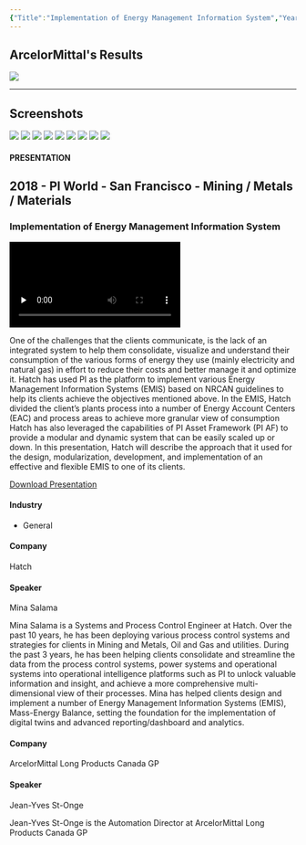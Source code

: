 ```yaml
---
{"Title":"Implementation of Energy Management Information System","Year":"2018","Industry":"General","URL":"https://resources.osisoft.com/presentations/implementation-of-energy-management-information-system/","PDF":"https://cdn.osisoft.com/osi/presentations/2018-uc-san-francisco/UC18NA-D2MI04-ArcelorMittalLongProductsCanadaGP-JStOnge-Implementation-Energy-Magt-Information-System.pdf","Company":"ArcelorMittal","Keywords":["Energy Management System"],"dg-publish":true,"permalink":"/aveva/customer-stories/2018/2018-arcelor-mittal-implementation-of-energy-management-information-system/","dgPassFrontmatter":true}
---
```


## ArcelorMittal's Results
![](https://i.imgur.com/T1lSuNM.png)

---
## Screenshots
![](https://i.imgur.com/vKyfYg4.png)
![](https://i.imgur.com/gouF2x9.png)
![](https://i.imgur.com/8uqXZwi.png)
![](https://i.imgur.com/GqKShwd.png)
![](https://i.imgur.com/OfqrQmB.png)
![](https://i.imgur.com/FkYZleR.png)
![](https://i.imgur.com/zrs9uXF.png)
![](https://i.imgur.com/tmlSlEj.png)
![](https://i.imgur.com/34agMDf.png)

#### PRESENTATION

## 2018 - PI World - San Francisco - Mining / Metals / Materials

### Implementation of Energy Management Information System

<video src="https://cdn.osisoft.com/osi/presentations/2018-uc-san-francisco/UC18NA-D2MI04-ArcelorMittalLongProductsCanadaGP-JStOnge-Implementation-Energy-Magt-Information-System.mp4" poster="https://cdn.osisoft.com/osi/presentations/2018-uc-san-francisco/UC18NA-D2MI04-ArcelorMittalLongProductsCanadaGP-JStOnge-Implementation-Energy-Magt-Information-System.jpg" id="ctl00_MainContent_ctl00_presVideo" class="embed-responsive-item" style="background-color: black; max-width: 640px; max-height: 360px" preload="none" controls="controls"></video>

One of the challenges that the clients communicate, is the lack of an integrated system to help them consolidate, visualize and understand their consumption of the various forms of energy they use (mainly electricity and natural gas) in effort to reduce their costs and better manage it and optimize it. Hatch has used PI as the platform to implement various Energy Management Information Systems (EMIS) based on NRCAN guidelines to help its clients achieve the objectives mentioned above. In the EMIS, Hatch divided the client’s plants process into a number of Energy Account Centers (EAC) and process areas to achieve more granular view of consumption Hatch has also leveraged the capabilities of PI Asset Framework (PI AF) to provide a modular and dynamic system that can be easily scaled up or down. In this presentation, Hatch will describe the approach that it used for the design, modularization, development, and implementation of an effective and flexible EMIS to one of its clients.

[Download Presentation](https://cdn.osisoft.com/osi/presentations/2018-uc-san-francisco/UC18NA-D2MI04-ArcelorMittalLongProductsCanadaGP-JStOnge-Implementation-Energy-Magt-Information-System.pdf)

#### Industry

- General

#### Company

Hatch

#### Speaker

Mina Salama

Mina Salama is a Systems and Process Control Engineer at Hatch. Over the past 10 years, he has been deploying various process control systems and strategies for clients in Mining and Metals, Oil and Gas and utilities. During the past 3 years, he has been helping clients consolidate and streamline the data from the process control systems, power systems and operational systems into operational intelligence platforms such as PI to unlock valuable information and insight, and achieve a more comprehensive multi-dimensional view of their processes. Mina has helped clients design and implement a number of Energy Management Information Systems (EMIS), Mass-Energy Balance, setting the foundation for the implementation of digital twins and advanced reporting/dashboard and analytics.

#### Company

ArcelorMittal Long Products Canada GP

#### Speaker

Jean-Yves St-Onge

Jean-Yves St-Onge is the Automation Director at ArcelorMittal Long Products Canada GP